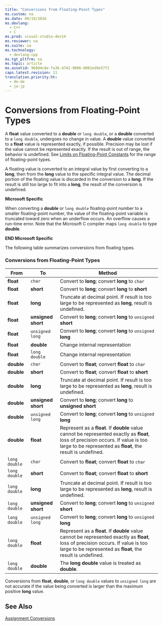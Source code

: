 ```yaml
---
title: "Conversions from Floating-Point Types"
ms.custom: na
ms.date: 09/19/2016
ms.devlang: 
  - C++
  - C
ms.prod: visual-studio-dev14
ms.reviewer: na
ms.suite: na
ms.technology: 
  - devlang-cpp
ms.tgt_pltfrm: na
ms.topic: article
ms.assetid: 96804c8e-fa3b-4742-9006-0082ed9e57f2
caps.latest.revision: 11
translation.priority.ht: 
  - de-de
  - ja-jp
---
```

# Conversions from Floating-Point Types
A **float** value converted to a **double** or `long double`, or a **double** converted to a `long double`, undergoes no change in value. A **double** value converted to a **float** value is represented exactly, if possible. Precision may be lost if the value cannot be represented exactly. If the result is out of range, the behavior is undefined. See [Limits on Floating-Point Constants](../vs140/Limits-on-Floating-Point-Constants.md) for the range of floating-point types.  
  
 A floating value is converted to an integral value by first converting to a **long**, then from the **long** value to the specific integral value. The decimal portion of the floating value is discarded in the conversion to a **long**. If the result is still too large to fit into a **long**, the result of the conversion is undefined.  
  
 **Microsoft Specific**  
  
 When converting a **double** or `long double` floating-point number to a smaller floating-point number, the value of the floating-point variable is truncated toward zero when an underflow occurs. An overflow causes a run-time error. Note that the Microsoft C compiler maps `long double` to type **double**.  
  
 **END Microsoft Specific**  
  
 The following table summarizes conversions from floating types.  
  
### Conversions from Floating-Point Types  
  
|From|To|Method|  
|----------|--------|------------|  
|**float**|`char`|Convert to **long**; convert **long** to `char`|  
|**float**|**short**|Convert to **long**; convert **long** to **short**|  
|**float**|**long**|Truncate at decimal point. If result is too large to be represented as **long**, result is undefined.|  
|**float**|**unsigned short**|Convert to **long**; convert **long** to `unsigned` **short**|  
|**float**|`unsigned long`|Convert to **long**; convert **long** to `unsigned` **long**|  
|**float**|**double**|Change internal representation|  
|**float**|`long double`|Change internal representation|  
|**double**|`char`|Convert to **float**; convert **float** to `char`|  
|**double**|**short**|Convert to **float**; convert **float** to **short**|  
|**double**|**long**|Truncate at decimal point. If result is too large to be represented as **long**, result is undefined.|  
|**double**|**unsigned short**|Convert to **long**; convert **long** to **unsigned short**|  
|**double**|`unsigned long`|Convert to **long**; convert **long** to `unsigned` **long**|  
|**double**|**float**|Represent as a **float**. If **double** value cannot be represented exactly as **float**, loss of precision occurs. If value is too large to be represented as **float**, the result is undefined.|  
|`long double`|`char`|Convert to **float**; convert **float** to `char`|  
|`long double`|**short**|Convert to **float**; convert **float** to **short**|  
|`long double`|**long**|Truncate at decimal point. If result is too large to be represented as **long**, result is undefined.|  
|`long double`|**unsigned short**|Convert to **long**; convert **long** to `unsigned` **short**|  
|`long double`|`unsigned long`|Convert to **long**; convert **long** to `unsigned` **long**|  
|`long double`|**float**|Represent as a **float**. If **double** value cannot be represented exactly as **float**, loss of precision occurs. If value is too large to be represented as **float**, the result is undefined.|  
|`long double`|**double**|The **long double** value is treated as **double**.|  
  
 Conversions from **float**, **double**, or `long double` values to `unsigned long` are not accurate if the value being converted is larger than the maximum positive **long** value.  
  
## See Also  
 [Assignment Conversions](../vs140/Assignment-Conversions.md)